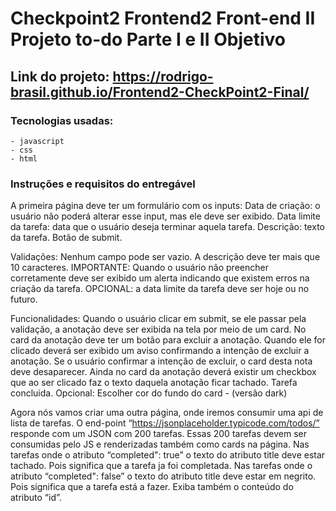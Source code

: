 # Checkpoint2 Frontend2  Front-end II Projeto to-do Parte I e II Objetivo
 
## Link do projeto: **https://rodrigo-brasil.github.io/Frontend2-CheckPoint2-Final/**

### Tecnologias usadas: 
    - javascript
    - css
    - html

### Instruções e requisitos do entregável

A primeira página deve ter um formulário com os inputs: Data de criação: o usuário não poderá alterar esse input, mas ele deve ser exibido. Data limite da tarefa: data que o usuário deseja terminar aquela tarefa. Descrição: texto da tarefa. Botão de submit.

Validações: Nenhum campo pode ser vazio. A descrição deve ter mais que 10 caracteres. IMPORTANTE: Quando o usuário não preencher corretamente deve ser exibido um alerta indicando que existem erros na criação da tarefa. OPCIONAL: a data limite da tarefa deve ser hoje ou no futuro.

Funcionalidades: Quando o usuário clicar em submit, se ele passar pela validação, a anotação deve ser exibida na tela por meio de um card. No card da anotação deve ter um botão para excluir a anotação. Quando ele for clicado deverá ser exibido um aviso confirmando a intenção de excluir a anotação. Se o usuário confirmar a intenção de excluir, o card desta nota deve desaparecer. Ainda no card da anotação deverá existir um checkbox que ao ser clicado faz o texto daquela anotação ficar tachado. Tarefa concluida. Opcional: Escolher cor do fundo do card - (versão dark)

Agora nós vamos criar uma outra página, onde iremos consumir uma api de lista de tarefas. O end-point “https://jsonplaceholder.typicode.com/todos/” responde com um JSON com 200 tarefas. Essas 200 tarefas devem ser consumidas pelo JS e renderizadas também como cards na página. Nas tarefas onde o atributo “completed": true” o texto do atributo title deve estar tachado. Pois significa que a tarefa ja foi completada. Nas tarefas onde o atributo “completed": false” o texto do atributo title deve estar em negrito. Pois significa que a tarefa está a fazer. Exiba também o conteúdo do atributo “id”.